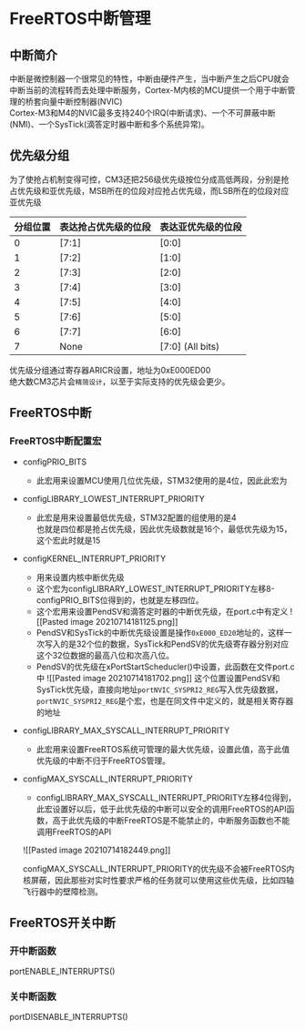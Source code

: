 # FreeRTOS中断管理
## 中断简介
中断是微控制器一个很常见的特性，中断由硬件产生，当中断产生之后CPU就会中断当前的流程转而去处理中断服务，Cortex-M内核的MCU提供一个用于中断管理的桥套向量中断控制器(NVIC)  
Cortex-M3和M4的NVIC最多支持240个IRQ(中断请求)、一个不可屏蔽中断(NMI)、一个SysTick(滴答定时器中断和多个系统异常)。  

## 优先级分组
为了使抢占机制变得可控，CM3还把256级优先级按位分成高低两段，分别是抢占优先级和亚优先级，MSB所在的位段对应抢占优先级，而LSB所在的位段对应亚优先级  

| 分组位置 | 表达抢占优先级的位段 | 表达亚优先级的位段 |
| -------- | -------------------- | ------------------ |
| 0        | [7:1]                | [0:0]              |
| 1        | [7:2]                | [1:0]              |
| 2        | [7:3]                | [2:0]              |
| 3        | [7:4]                | [3:0]              |
| 4        | [7:5]                | [4:0]              |
| 5        | [7:6]                | [5:0]              |
| 6        | [7:7]                | [6:0]              |
| 7        | None                 | [7:0] (All bits)   | 

优先级分组通过寄存器ARICR设置，地址为0xE000ED00  
绝大数CM3芯片会`精简设计`，以至于实际支持的优先级会更少。  


## FreeRTOS中断
### FreeRTOS中断配置宏
+ configPRIO_BITS
	+ 此宏用来设置MCU使用几位优先级，STM32使用的是4位，因此此宏为
+ configLIBRARY_LOWEST_INTERRUPT_PRIORITY
	+ 此宏是用来设置最低优先级，STM32配置的组使用的是4</br>也就是四位都是抢占优先级，因此优先级数就是16个，最低优先级为15，这个宏此时就是15
+ configKERNEL_INTERRUPT_PRIORITY
	+ 用来设置内核中断优先级
	+ 这个宏为configLIBRARY_LOWEST_INTERRUPT_PRIORITY左移8-configPRIO_BITS位得到的，也就是左移四位。
	+ 这个宏用来设置PendSV和滴答定时器的中断优先级，在port.c中有定义
	![[Pasted image 20210714181125.png]]
	+ PendSV和SysTick的中断优先级设置是操作`0xE000_ED20`地址的，这样一次写入的是32个位的数据，SysTick和PendSV的优先级寄存器分别对应这个32位数据的最高八位和次高八位。
	+ PendSV的优先级在xPortStartScheducler()中设置，此函数在文件port.c中
	![[Pasted image 20210714181702.png]]
	这个位置设置PendSV和SysTick优先级，直接向地址`portNVIC_SYSPRI2_REG`写入优先级数据，`portNVIC_SYSPRI2_REG`是个宏，也是在同文件中定义的，就是相关寄存器的地址
	
+ configLIBRARY_MAX_SYSCALL_INTERRUPT_PRIORITY
	+ 此宏用来设置FreeRTOS系统可管理的最大优先级，设置此值，高于此值优先级的中断不归于FreeRTOS管理。
+ configMAX_SYSCALL_INTERRUPT_PRIORITY
	+ configLIBRARY_MAX_SYSCALL_INTERRUPT_PRIORITY左移4位得到，此宏设置好以后，低于此优先级的中断可以安全的调用FreeRTOS的API函数，高于此优先级的中断FreeRTOS是不能禁止的，中断服务函数也不能调用FreeRTOS的API

	![[Pasted image 20210714182449.png]]
	
	configMAX_SYSCALL_INTERRUPT_PRIORITY的优先级不会被FreeRTOS内核屏蔽，因此那些对实时性要求严格的任务就可以使用这些优先级，比如四轴飞行器中的壁障检测。
## FreeRTOS开关中断

### 开中断函数
portENABLE_INTERRUPTS()

### 关中断函数
portDISENABLE_INTERRUPTS()


